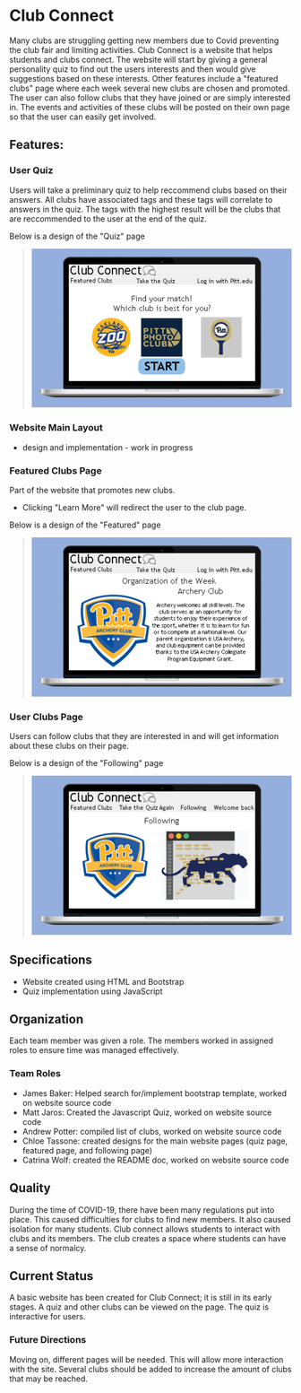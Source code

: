 # Club Connect
Many clubs are struggling getting new members due to Covid preventing the club fair and limiting activities. Club Connect is a website that helps students and clubs connect. The website will start by giving a general personality quiz to find out the users interests and then would give suggestions based on these interests. Other features include a "featured clubs" page where each week several new clubs are chosen and promoted. The user can also follow clubs that they have joined or are simply interested in. The events and activities of these clubs will be posted on their own page so that the user can easily get involved.

## Features:

### User Quiz
Users will take a preliminary quiz to help reccommend clubs based on their answers. All clubs have associated tags and these tags will correlate to answers in the quiz. The tags with the highest result will be the clubs that are reccommended to the user at the end of the quiz.


Below is a design of the "Quiz" page
> ![Quiz](Quiz.png)

### Website Main Layout
  - design and implementation - work in progress

### Featured Clubs Page
Part of the website that promotes new clubs. 
  - Clicking "Learn More" will redirect the user to the club page.

Below is a design of the "Featured" page
> ![featured](Featured.png)

### User Clubs Page
Users can follow clubs that they are interested in and will get information about these clubs on their page.

Below is a design of the "Following" page
> ![Following](Following.png)

## Specifications
  - Website created using HTML and Bootstrap
  - Quiz implementation using JavaScript

## Organization
Each team member was given a role. The members worked in assigned roles to ensure time was managed effectively.
### Team Roles
  - James Baker: Helped search for/implement bootstrap template, worked on website source code
  - Matt Jaros: Created the Javascript Quiz, worked on website source code
  - Andrew Potter: compiled list of clubs, worked on website source code
  - Chloe Tassone: created designs for the main website pages (quiz page, featured page, and following page)
  - Catrina Wolf: created the README doc, worked on website source code  

## Quality
During the time of COVID-19, there have been many regulations put into place. This caused difficulties for clubs to find new members. It also caused isolation for many students. Club connect allows students to interact with clubs and its members. The club creates a space where students can have a sense of normalcy.

## Current Status
A basic website has been created for Club Connect; it is still in its early stages. A quiz and other clubs can be viewed on the page. The quiz is interactive for users.
### Future Directions
Moving on, different pages will be needed. This will allow more interaction with the site. Several clubs should be added to increase the amount of clubs that may be reached. 

[//]: # (These are reference links used in the body of this note and get stripped out when the markdown processor does its job. There is no need to format nicely because it shouldn't be seen. Thanks SO - http://stackoverflow.com/questions/4823468/store-comments-in-markdown-syntax)


   [dill]: <https://github.com/joemccann/dillinger>
   [git-repo-url]: <https://github.com/joemccann/dillinger.git>
   [john gruber]: <http://daringfireball.net>
   [df1]: <http://daringfireball.net/projects/markdown/>
   [markdown-it]: <https://github.com/markdown-it/markdown-it>
   [Ace Editor]: <http://ace.ajax.org>
   [node.js]: <http://nodejs.org>
   [Twitter Bootstrap]: <http://twitter.github.com/bootstrap/>
   [jQuery]: <http://jquery.com>
   [@tjholowaychuk]: <http://twitter.com/tjholowaychuk>
   [express]: <http://expressjs.com>
   [AngularJS]: <http://angularjs.org>
   [Gulp]: <http://gulpjs.com>

   [PlDb]: <https://github.com/joemccann/dillinger/tree/master/plugins/dropbox/README.md>
   [PlGh]: <https://github.com/joemccann/dillinger/tree/master/plugins/github/README.md>
   [PlGd]: <https://github.com/joemccann/dillinger/tree/master/plugins/googledrive/README.md>
   [PlOd]: <https://github.com/joemccann/dillinger/tree/master/plugins/onedrive/README.md>
   [PlMe]: <https://github.com/joemccann/dillinger/tree/master/plugins/medium/README.md>
   [PlGa]: <https://github.com/RahulHP/dillinger/blob/master/plugins/googleanalytics/README.md>
